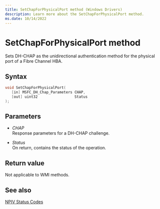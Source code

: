 ```yaml
---
title: SetChapForPhysicalPort method (Windows Drivers)
description: Learn more about the SetChapForPhysicalPort method.
ms.date: 10/14/2022
---
```


# SetChapForPhysicalPort method

Sets DH-CHAP as the unidirectional authentication method for the physical port of a Fibre Channel HBA.

## Syntax

``` c++
void SetChapForPhysicalPort(
   [in] MSFC_DH_Chap_Parameters CHAP,
   [out] uint32                 Status
);
```

## Parameters

- *CHAP*  
    Response parameters for a DH-CHAP challenge.

- *Status*  
    On return, contains the status of the operation.

## Return value

Not applicable to WMI methods.

## See also

[NPIV Status Codes](npiv-status-codes.md)
